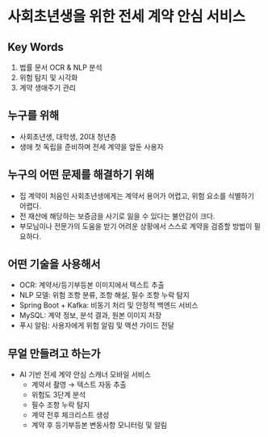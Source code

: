 # 사회초년생을 위한 전세 계약 안심 서비스

## Key Words
1. 법률 문서 OCR & NLP 분석  
2. 위험 탐지 및 시각화  
3. 계약 생애주기 관리  

## 누구를 위해
- 사회초년생, 대학생, 20대 청년층
- 생애 첫 독립을 준비하며 전세 계약을 앞둔 사용자  

## 누구의 어떤 문제를 해결하기 위해
- 집 계약이 처음인 사회초년생에게는 계약서 용어가 어렵고, 위험 요소를 식별하기 어렵다.  
- 전 재산에 해당하는 보증금을 사기로 잃을 수 있다는 불안감이 크다.  
- 부모님이나 전문가의 도움을 받기 어려운 상황에서 스스로 계약을 검증할 방법이 필요하다.  

## 어떤 기술을 사용해서
- OCR: 계약서/등기부등본 이미지에서 텍스트 추출  
- NLP 모델: 위험 조항 분류, 조항 해설, 필수 조항 누락 탐지  
- Spring Boot + Kafka: 비동기 처리 및 안정적 백엔드 서비스  
- MySQL: 계약 정보, 분석 결과, 원본 이미지 저장  
- 푸시 알림: 사용자에게 위험 알림 및 액션 가이드 전달

## 무얼 만들려고 하는가
- AI 기반 전세 계약 안심 스캐너 모바일 서비스  
    - 계약서 촬영 → 텍스트 자동 추출  
    - 위험도 3단계 분석   
    - 필수 조항 누락 탐지  
    - 계약 전후 체크리스트 생성  
    - 계약 후 등기부등본 변동사항 모니터링 및 알림  
